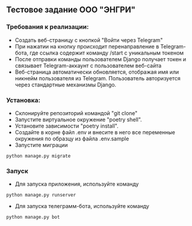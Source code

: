 ## Тестовое задание ООО "ЭНГРИ"

### Требования к реализации:
- Создать веб-страницу с кнопкой "Войти через Telegram"
- При нажатии на кнопку происходит перенаправление в Telegram-бота, где ссылка содержит команду /start с уникальным токеном
- После отправки команды пользователем Django получает токен и связывает Telegram-аккаунт с пользователем веб-сайта
- Веб-страница автоматически обновляется, отображая имя или никнейм пользователя из Telegram. Пользователь авторизуется через стандартные механизмы Django.

### Установка:

- Склонируйте репозиторий командой "git clone"
- Запустите виртуальное окружение "poetry shell".
- Установите зависимости "poetry install".
- Создайте в корне файл .env и внесите в него все переменные окружения по образцу из файла .env.sample
- Запустите миграции
```shell
python manage.py migrate
```

### Запуск

- Для запуска приложения, используйте команду 
```shell
python manage.py runserver
```
- Для запуска телеграмм-бота, используйте команду
```shell
python manage.py bot
```